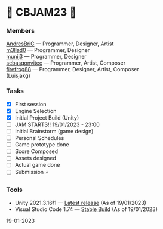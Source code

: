 # 👾 CBJAM23 👾

### Members
[AndresBriC](https://github.com/AndresBriC) — Programmer, Designer, Artist  
[m3llad0](https://github.com/m3llad0) — Programmer, Designer    
[munij3](https://github.com/munij3) — Programmer, Designer    
[sebasgonvitec](https://github.com/sebasgonvitec) — Programmer, Artist, Composer     
[firefrog88](https://github.com/Firefrog88) — Programmer, Designer, Artist, Composer   
(Luisjakg)  

### Tasks
- [x] First session
- [x] Engine Selection
- [x] Initial Project Build (Unity)
- [ ] JAM STARTS!! 19/01/2023 - 23:00
- [ ] Initial Brainstorm (game design)
- [ ] Personal Schedules
- [ ] Game prototype done
- [ ] Score Composed
- [ ] Assets designed
- [ ] Actual game done
- [ ] Submission ⭐ 

### Tools

- Unity 2021.3.16f1 — [Latest release](https://unity.com/releases/2021-lts) (As of 19/01/2023)
- Visual Studio Code 1.74 — [Stable Build](https://code.visualstudio.com/) (As of 19/01/2023)

19-01-2023 
